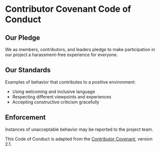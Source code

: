 # Contributor Covenant Code of Conduct

## Our Pledge
We as members, contributors, and leaders pledge to make participation in our project a harassment-free experience for everyone.

## Our Standards
Examples of behavior that contributes to a positive environment:
- Using welcoming and inclusive language
- Respecting different viewpoints and experiences
- Accepting constructive criticism gracefully

## Enforcement
Instances of unacceptable behavior may be reported to the project team.

This Code of Conduct is adapted from the [Contributor Covenant](https://www.contributor-covenant.org), version 2.1.

